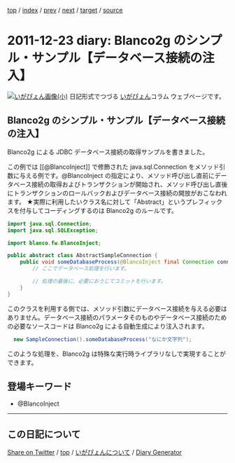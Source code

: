 [top](../index.html) 
 / [index](index.html) 
 / [prev](https://igapyon.github.io/diary/2011/ig111217.html) 
 / [next](https://igapyon.github.io/diary/2011/ig111224.html) 
 / [target](https://igapyon.github.io/diary/2011/ig111223.html) 
 / [source](https://github.com/igapyon/diary/blob/gh-pages/2011/ig111223.html.src.md) 

2011-12-23 diary: Blanco2g のシンプル・サンプル【データベース接続の注入】
=====================================================================================================
[![いがぴょん画像(小)](https://igapyon.github.io/diary/images/iga200306s.jpg "いがぴょん")](https://igapyon.github.io/diary/memo/memoigapyon.html) 日記形式でつづる [いがぴょん](https://igapyon.github.io/diary/memo/memoigapyon.html)コラム ウェブページです。

## Blanco2g のシンプル・サンプル【データベース接続の注入】

Blanco2g による JDBC データベース接続の取得サンプルを書きました。

この例では [[@BlancoInject]] で修飾された java.sql.Connection をメソッド引数に与える例です。@BlancoInject の指定により、メソッド呼び出し直前にデータベース接続の取得およびトランザクションが開始され、メソッド呼び出し直後にトランザクションのロールバックおよびデータベース接続の開放がおこなわれます。
★実際に利用したいクラス名に対して「Abstract」というプレフィックスを付与してコーディングするのは Blanco2g のルールです。


```java
import java.sql.Connection;
import java.sql.SQLException;

import blanco.fw.BlancoInject;

public abstract class AbstractSampleConnection {
    public void someDatabaseProcess(@BlancoInject final Connection conn, final String strArg0) throws SQLException {
        // ここでデータベース処理を行います。

        // 処理の最後に、必要におうじてコミットを行います。
    }
}
```


このクラスを利用する側では、メソッド引数にデータベース接続を与える必要はありません。データベース接続のパラメータそのものやデータベース接続のための必要なソースコードは Blanco2g による自動生成により注入されます。

```java
  new SampleConnection().someDatabaseProcess("なにか文字列");
```


このような処理を、Blanco2g は特殊な実行時ライブラリなしで実現することができます。


## 登場キーワード

* @BlancoInject

----------------------------------------------------------------------------------------------------

## この日記について

[Share on Twitter](https://twitter.com/intent/tweet?hashtags=igapyon%2Cdiary%2C%E3%81%84%E3%81%8C%E3%81%B4%E3%82%87%E3%82%93%2C%40BlancoInject&text=Blanco2g+%E3%81%AE%E3%82%B7%E3%83%B3%E3%83%97%E3%83%AB%E3%83%BB%E3%82%B5%E3%83%B3%E3%83%97%E3%83%AB%E3%80%90%E3%83%87%E3%83%BC%E3%82%BF%E3%83%99%E3%83%BC%E3%82%B9%E6%8E%A5%E7%B6%9A%E3%81%AE%E6%B3%A8%E5%85%A5%E3%80%91&url=https%3A%2F%2Figapyon.github.io%2Fdiary%2F2011%2Fig111223.html) / [top](../index.html) / [いがぴょんについて](https://igapyon.github.io/diary/memo/memoigapyon.html) / [Diary Generator](https://github.com/igapyon/igapyonv3)
